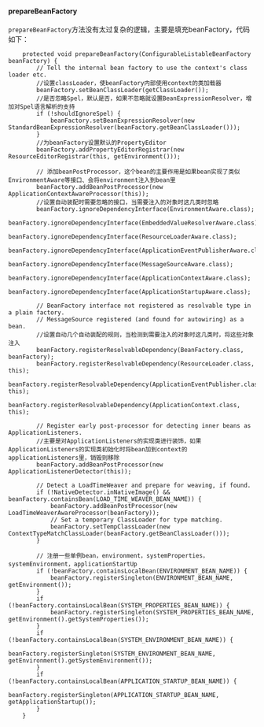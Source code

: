 #### prepareBeanFactory
```prepareBeanFactory```方法没有太过复杂的逻辑，主要是填充beanFactory，代码如下：
```
	protected void prepareBeanFactory(ConfigurableListableBeanFactory beanFactory) {
		// Tell the internal bean factory to use the context's class loader etc.
        //设置classLoader，使beanFactory内部使用context的类加载器
		beanFactory.setBeanClassLoader(getClassLoader());
        //是否忽略Spel，默认是否，如果不忽略就设置BeanExpressionResolver，增加对Spel语言解析的支持
		if (!shouldIgnoreSpel) {
			beanFactory.setBeanExpressionResolver(new StandardBeanExpressionResolver(beanFactory.getBeanClassLoader()));
		}
        //为beanFactory设置默认的PropertyEditor
		beanFactory.addPropertyEditorRegistrar(new ResourceEditorRegistrar(this, getEnvironment()));

		// 添加beanPostProcessor，这个bean的主要作用是如果bean实现了类似EnvironmentAware等接口、会将environment注入到bean里
		beanFactory.addBeanPostProcessor(new ApplicationContextAwareProcessor(this));
        //设置自动装配时需要忽略的接口，当需要注入的对象时这几类时忽略
		beanFactory.ignoreDependencyInterface(EnvironmentAware.class);
		beanFactory.ignoreDependencyInterface(EmbeddedValueResolverAware.class);
		beanFactory.ignoreDependencyInterface(ResourceLoaderAware.class);
		beanFactory.ignoreDependencyInterface(ApplicationEventPublisherAware.class);
		beanFactory.ignoreDependencyInterface(MessageSourceAware.class);
		beanFactory.ignoreDependencyInterface(ApplicationContextAware.class);
		beanFactory.ignoreDependencyInterface(ApplicationStartupAware.class);

		// BeanFactory interface not registered as resolvable type in a plain factory.
		// MessageSource registered (and found for autowiring) as a bean.
        //设置自动几个自动装配的规则，当检测到需要注入的对象时这几类时，将这些对象注入
		beanFactory.registerResolvableDependency(BeanFactory.class, beanFactory);
		beanFactory.registerResolvableDependency(ResourceLoader.class, this);
		beanFactory.registerResolvableDependency(ApplicationEventPublisher.class, this);
		beanFactory.registerResolvableDependency(ApplicationContext.class, this);

		// Register early post-processor for detecting inner beans as ApplicationListeners.
        //主要是对ApplicationListeners的实现类进行装饰，如果ApplicationListeners的实现类初始化时将bean加到context的applicationListeners里，销毁则移除
		beanFactory.addBeanPostProcessor(new ApplicationListenerDetector(this));

		// Detect a LoadTimeWeaver and prepare for weaving, if found.
		if (!NativeDetector.inNativeImage() && beanFactory.containsBean(LOAD_TIME_WEAVER_BEAN_NAME)) {
			beanFactory.addBeanPostProcessor(new LoadTimeWeaverAwareProcessor(beanFactory));
			// Set a temporary ClassLoader for type matching.
			beanFactory.setTempClassLoader(new ContextTypeMatchClassLoader(beanFactory.getBeanClassLoader()));
		}

		// 注册一些单例bean，environment，systemProperties，systemEnvironment，applicationStartUp
		if (!beanFactory.containsLocalBean(ENVIRONMENT_BEAN_NAME)) {
			beanFactory.registerSingleton(ENVIRONMENT_BEAN_NAME, getEnvironment());
		}
		if (!beanFactory.containsLocalBean(SYSTEM_PROPERTIES_BEAN_NAME)) {
			beanFactory.registerSingleton(SYSTEM_PROPERTIES_BEAN_NAME, getEnvironment().getSystemProperties());
		}
		if (!beanFactory.containsLocalBean(SYSTEM_ENVIRONMENT_BEAN_NAME)) {
			beanFactory.registerSingleton(SYSTEM_ENVIRONMENT_BEAN_NAME, getEnvironment().getSystemEnvironment());
		}
		if (!beanFactory.containsLocalBean(APPLICATION_STARTUP_BEAN_NAME)) {
			beanFactory.registerSingleton(APPLICATION_STARTUP_BEAN_NAME, getApplicationStartup());
		}
	}
```